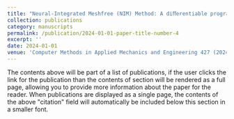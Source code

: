 ```yaml
---
title: "Neural-Integrated Meshfree (NIM) Method: A diﬀerentiable programming based hybrid solver for computational mechanics"
collection: publications
category: manuscripts
permalink: /publication/2024-01-01-paper-title-number-4
excerpt: ''
date: 2024-01-01
venue: 'Computer Methods in Applied Mechanics and Engineering 427 (2024): 117024'
---
```


The contents above will be part of a list of publications, if the user clicks the link for the publication than the contents of section will be rendered as a full page, allowing you to provide more information about the paper for the reader. When publications are displayed as a single page, the contents of the above "citation" field will automatically be included below this section in a smaller font.
